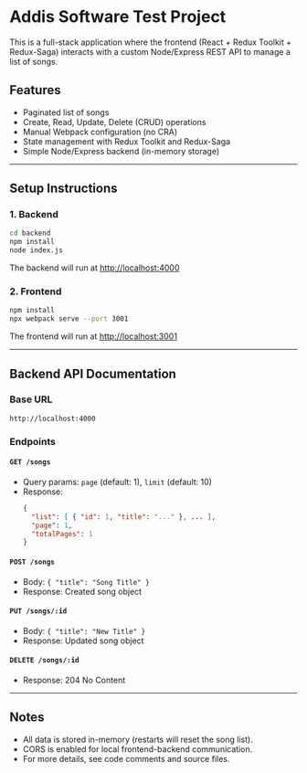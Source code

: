 # Addis Software Test Project

This is a full-stack application where the frontend (React + Redux Toolkit + Redux-Saga) interacts with a custom Node/Express REST API to manage a list of songs.

## Features
- Paginated list of songs
- Create, Read, Update, Delete (CRUD) operations
- Manual Webpack configuration (no CRA)
- State management with Redux Toolkit and Redux-Saga
- Simple Node/Express backend (in-memory storage)

---

## Setup Instructions

### 1. Backend
```bash
cd backend
npm install
node index.js
```
The backend will run at [http://localhost:4000](http://localhost:4000)

### 2. Frontend
```bash
npm install
npx webpack serve --port 3001
```
The frontend will run at [http://localhost:3001](http://localhost:3001)

---

## Backend API Documentation

### Base URL
```
http://localhost:4000
```

### Endpoints

#### `GET /songs`
- Query params: `page` (default: 1), `limit` (default: 10)
- Response:
  ```json
  {
    "list": [ { "id": 1, "title": "..." }, ... ],
    "page": 1,
    "totalPages": 1
  }
  ```

#### `POST /songs`
- Body: `{ "title": "Song Title" }`
- Response: Created song object

#### `PUT /songs/:id`
- Body: `{ "title": "New Title" }`
- Response: Updated song object

#### `DELETE /songs/:id`
- Response: 204 No Content

---

## Notes
- All data is stored in-memory (restarts will reset the song list).
- CORS is enabled for local frontend-backend communication.
- For more details, see code comments and source files.

